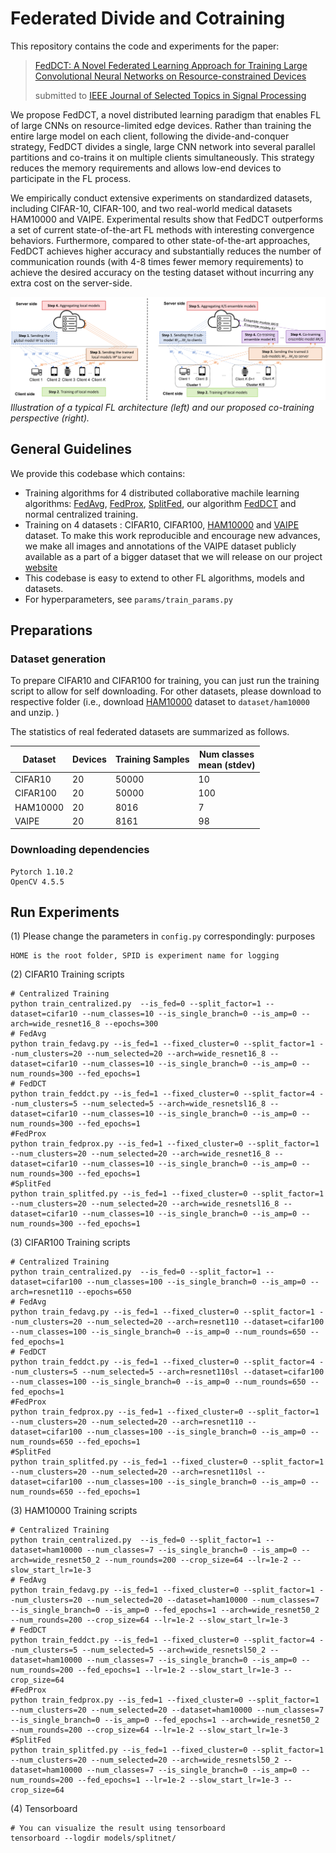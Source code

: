 # Federated Divide and Cotraining

This repository contains the code and experiments for the paper: 

> [FedDCT: A Novel Federated Learning Approach
for Training Large Convolutional Neural Networks
on Resource-constrained Devices]()
>
> submitted to [ IEEE Journal of Selected Topics in Signal Processing](https://signalprocessingsociety.org/publications-resources/ieee-journal-selected-topics-signal-processing)

We propose FedDCT, a novel distributed learning paradigm that enables FL of large CNNs on resource-limited edge devices. Rather than training the entire large model on each client, following the divide-and-conquer strategy, FedDCT divides a single, large CNN network into several parallel partitions and co-trains it on multiple clients simultaneously. This strategy reduces the memory requirements and allows low-end devices to participate in the FL process.

We empirically conduct extensive experiments on standardized datasets, including CIFAR-10, CIFAR-100, and two real-world medical datasets HAM10000 and VAIPE. Experimental results show that FedDCT outperforms a set of current state-of-the-art FL methods with interesting convergence behaviors. Furthermore, compared to other state-of-the-art approaches, FedDCT achieves higher accuracy and substantially reduces the number of communication rounds (with 4-8 times fewer memory requirements) to achieve the desired accuracy on the testing dataset without incurring any extra cost on the server-side.

![](images/fedavgvsfeddct.png)
*Illustration of a typical FL architecture (left) and our proposed co-training perspective (right).*
## General Guidelines

We provide this codebase which contains:
* Training algorithms for 4 distributed collaborative machile learning algorithms: [FedAvg](https://arxiv.org/pdf/1602.05629.pdf), [FedProx](https://arxiv.org/abs/1812.06127), [SplitFed](https://arxiv.org/abs/2004.12088), our algorithm [FedDCT]() and normal centralized training.
* Training on 4 datasets : CIFAR10, CIFAR100, [HAM10000](https://www.kaggle.com/kmader/skin-cancer-mnist-ham10000) and [VAIPE](https://smarthealth.vinuni.edu.vn/resources/) dataset. To make this work reproducible and encourage new advances, we make all images and annotations of the VAIPE dataset publicly available as a part of a bigger dataset that we will release on our project [website](https://smarthealth.vinuni.edu.vn/resources/)
* This codebase is easy to extend to other FL algorithms, models and datasets.
* For hyperparameters, see `params/train_params.py`

## Preparations
### Dataset generation

To prepare CIFAR10 and CIFAR100 for training, you can just run the training script to allow for self downloading. For other datasets, please download to respective folder (i.e., download [HAM10000](https://www.kaggle.com/datasets/kmader/skin-cancer-mnist-ham10000) dataset to `dataset/ham10000` and unzip. )

The statistics of real federated datasets are summarized as follows.
<center>

| Dataset       | Devices         | Training Samples|Num classes <br> mean (stdev) |
| ------------- |-------------| -----| ---|
| CIFAR10      | 20 | 50000 | 10| 
| CIFAR100     | 20      |   50000 |100|
| HAM10000 | 20    |    8016 | 7|
| VAIPE| 20      |    8161 | 98|

</center>

### Downloading dependencies

```
Pytorch 1.10.2
OpenCV 4.5.5
```

## Run Experiments
(1) Please change the parameters in `config.py` correspondingly: purposes
```
HOME is the root folder, SPID is experiment name for logging 
```
(2) CIFAR10 Training scripts 
```
# Centralized Training 
python train_centralized.py  --is_fed=0 --split_factor=1 --dataset=cifar10 --num_classes=10 --is_single_branch=0 --is_amp=0 --arch=wide_resnet16_8 --epochs=300
# FedAvg
python train_fedavg.py --is_fed=1 --fixed_cluster=0 --split_factor=1 --num_clusters=20 --num_selected=20 --arch=wide_resnet16_8 --dataset=cifar10 --num_classes=10 --is_single_branch=0 --is_amp=0 --num_rounds=300 --fed_epochs=1 
# FedDCT
python train_feddct.py --is_fed=1 --fixed_cluster=0 --split_factor=4 --num_clusters=5 --num_selected=5 --arch=wide_resnetsl16_8 --dataset=cifar10 --num_classes=10 --is_single_branch=0 --is_amp=0 --num_rounds=300 --fed_epochs=1
#FedProx
python train_fedprox.py --is_fed=1 --fixed_cluster=0 --split_factor=1 --num_clusters=20 --num_selected=20 --arch=wide_resnet16_8 --dataset=cifar10 --num_classes=10 --is_single_branch=0 --is_amp=0 --num_rounds=300 --fed_epochs=1
#SplitFed
python train_splitfed.py --is_fed=1 --fixed_cluster=0 --split_factor=1 --num_clusters=20 --num_selected=20 --arch=wide_resnetsl16_8 --dataset=cifar10 --num_classes=10 --is_single_branch=0 --is_amp=0 --num_rounds=300 --fed_epochs=1
```
(3) CIFAR100 Training scripts 
```
# Centralized Training 
python train_centralized.py  --is_fed=0 --split_factor=1 --dataset=cifar100 --num_classes=100 --is_single_branch=0 --is_amp=0 --arch=resnet110 --epochs=650
# FedAvg
python train_fedavg.py --is_fed=1 --fixed_cluster=0 --split_factor=1 --num_clusters=20 --num_selected=20 --arch=resnet110 --dataset=cifar100 --num_classes=100 --is_single_branch=0 --is_amp=0 --num_rounds=650 --fed_epochs=1
# FedDCT
python train_feddct.py --is_fed=1 --fixed_cluster=0 --split_factor=4 --num_clusters=5 --num_selected=5 --arch=resnet110sl --dataset=cifar100 --num_classes=100 --is_single_branch=0 --is_amp=0 --num_rounds=650 --fed_epochs=1
#FedProx
python train_fedprox.py --is_fed=1 --fixed_cluster=0 --split_factor=1 --num_clusters=20 --num_selected=20 --arch=resnet110 --dataset=cifar100 --num_classes=100 --is_single_branch=0 --is_amp=0 --num_rounds=650 --fed_epochs=1
#SplitFed
python train_splitfed.py --is_fed=1 --fixed_cluster=0 --split_factor=1 --num_clusters=20 --num_selected=20 --arch=resnet110sl --dataset=cifar100 --num_classes=100 --is_single_branch=0 --is_amp=0 --num_rounds=650 --fed_epochs=1
```
(3) HAM10000 Training scripts 
```
# Centralized Training 
python train_centralized.py  --is_fed=0 --split_factor=1 --dataset=ham10000 --num_classes=7 --is_single_branch=0 --is_amp=0 --arch=wide_resnet50_2 --num_rounds=200 --crop_size=64 --lr=1e-2 --slow_start_lr=1e-3
# FedAvg
python train_fedavg.py --is_fed=1 --fixed_cluster=0 --split_factor=1 --num_clusters=20 --num_selected=20 --dataset=ham10000 --num_classes=7 --is_single_branch=0 --is_amp=0 --fed_epochs=1 --arch=wide_resnet50_2 --num_rounds=200 --crop_size=64 --lr=1e-2 --slow_start_lr=1e-3
# FedDCT
python train_feddct.py --is_fed=1 --fixed_cluster=0 --split_factor=4 --num_clusters=5 --num_selected=5 --arch=wide_resnetsl50_2 --dataset=ham10000 --num_classes=7 --is_single_branch=0 --is_amp=0 --num_rounds=200 --fed_epochs=1 --lr=1e-2 --slow_start_lr=1e-3 --crop_size=64
#FedProx
python train_fedprox.py --is_fed=1 --fixed_cluster=0 --split_factor=1 --num_clusters=20 --num_selected=20 --dataset=ham10000 --num_classes=7 --is_single_branch=0 --is_amp=0 --fed_epochs=1 --arch=wide_resnet50_2 --num_rounds=200 --crop_size=64 --lr=1e-2 --slow_start_lr=1e-3
#SplitFed
python train_splitfed.py --is_fed=1 --fixed_cluster=0 --split_factor=1 --num_clusters=20 --num_selected=20 --arch=wide_resnetsl50_2 --dataset=ham10000 --num_classes=7 --is_single_branch=0 --is_amp=0 --num_rounds=200 --fed_epochs=1 --lr=1e-2 --slow_start_lr=1e-3 --crop_size=64
```
(4) Tensorboard
```
# You can visualize the result using tensorboard 
tensorboard --logdir models/splitnet/
```

